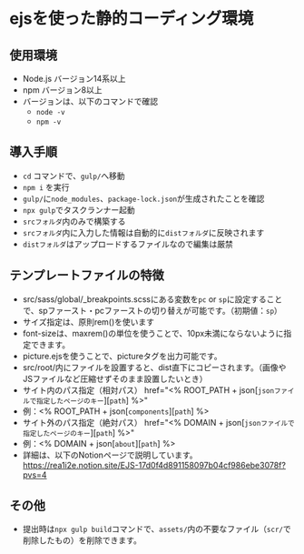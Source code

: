 # ejsを使った静的コーディング環境

## 使用環境
- Node.js バージョン14系以上
- npm バージョン8以上
- バージョンは、以下のコマンドで確認
  - `node -v`
  - `npm -v`

## 導入手順
- `cd` コマンドで、`gulp/`へ移動
- `npm i` を実行
- `gulp/`に`node_modules`、`package-lock.json`が生成されたことを確認
- `npx gulp`でタスクランナー起動
- `srcフォルダ`内のみで構築する
- `srcフォルダ`内に入力した情報は自動的に`distフォルダ`に反映されます
- `distフォルダ`はアップロードするファイルなので編集は厳禁

## テンプレートファイルの特徴
  - src/sass/global/_breakpoints.scssにある変数を`pc` or `sp`に設定することで、spファースト・pcファーストの切り替えが可能です。（初期値：`sp`）
  - サイズ指定は、原則rem()を使います
  - font-sizeは、maxrem()の単位を使うことで、10px未満にならないように指定できます。
  - picture.ejsを使うことで、pictureタグを出力可能です。
  - src/root/内にファイルを設置すると、dist直下にコピーされます。（画像やJSファイルなど圧縮せずそのまま設置したいとき）
  - サイト内のパス指定（相対パス） href="<% ROOT_PATH + json[`jsonファイルで指定したページのキー`][`path`] %>"
  - 例：<% ROOT_PATH + json[`components`][`path`] %>
  - サイト外のパス指定（絶対パス） href="<% DOMAIN + json[`jsonファイルで指定したページのキー`][`path`] %>"
  - 例：<% DOMAIN + json[`about`][`path`] %>
  - 詳細は、以下のNotionページで説明しています。
https://rea1i2e.notion.site/EJS-17d0f4d891158097b04cf986ebe3078f?pvs=4
  
## その他
- 提出時は`npx gulp build`コマンドで、`assets/`内の不要なファイル（`scr/`で削除したもの）を削除できます。
